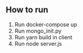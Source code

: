 ## How to run
1. Run docker-compose up
2. Run mongo_init.py
3. Run yarn build in client
4. Run node server.js